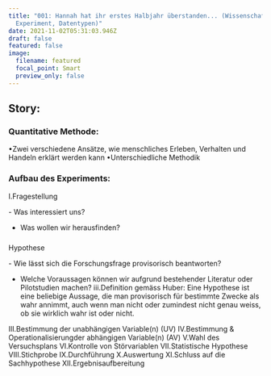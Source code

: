 ```yaml
---
title: "001: Hannah hat ihr erstes Halbjahr überstanden... (Wissenschaftliche
  Experiment, Datentypen)"
date: 2021-11-02T05:31:03.946Z
draft: false
featured: false
image:
  filename: featured
  focal_point: Smart
  preview_only: false
---
```

## Story: 



### Quantitative Methode:

•Zwei verschiedene Ansätze, wie menschliches Erleben, Verhalten und Handeln erklärt werden kann
•Unterschiedliche Methodik





### Aufbau des Experiments:

I.Fragestellung

\- Was interessiert uns?
- Was wollen wir herausfinden?

### 
Hypothese

\- Wie lässt sich die Forschungsfrage provisorisch beantworten?
- Welche Voraussagen können wir aufgrund bestehender Literatur oder Pilotstudien machen?
iii.Definition gemäss Huber: Eine Hypothese ist eine beliebige Aussage, die man provisorisch für bestimmte Zwecke als wahr annimmt, auch wenn man nicht oder zumindest nicht genau weiss, ob sie wirklich wahr ist oder nicht.


III.Bestimmung der unabhängigen Variable(n) (UV)
IV.Bestimmung & Operationalisierungder abhängigen Variable(n) (AV)
V.Wahl des Versuchsplans
VI.Kontrolle von Störvariablen
VII.Statistische Hypothese
VIII.Stichprobe
IX.Durchführung
X.Auswertung
XI.Schluss auf die Sachhypothese
XII.Ergebnisaufbereitung